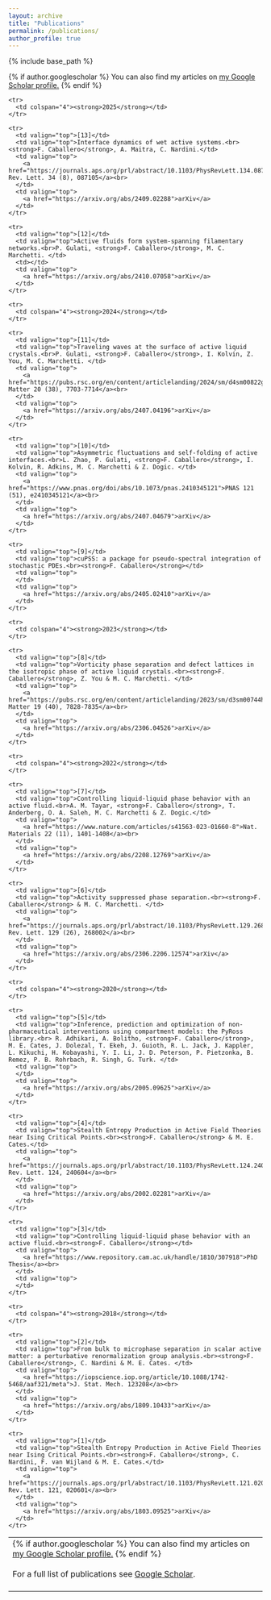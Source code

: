 ```yaml
---
layout: archive
title: "Publications"
permalink: /publications/
author_profile: true
---
```


{% include base_path %}

{% if author.googlescholar %}
  You can also find my articles on <u><a href="{{author.googlescholar}}">my Google Scholar profile</a>.</u>
{% endif %}

<table style="width: 100%; border-collapse: collapse;">
  <tbody>
    <tr>
      <td colspan="4">
        {% if author.googlescholar %}
          You can also find my articles on <u><a href="{{author.googlescholar}}">my Google Scholar profile</a>.</u>
        {% endif %}
        <br><br>
        For a full list of publications see <a href="https://scholar.google.com/citations?user=oC3Ql9gAAAAJ&hl=es">Google Scholar</a>.
        <br><br>
      </td>
    </tr>

    <tr>
      <td colspan="4"><strong>2025</strong></td>
    </tr>

    <tr>
      <td valign="top">[13]</td>
      <td valign="top">Interface dynamics of wet active systems.<br><strong>F. Caballero</strong>, A. Maitra, C. Nardini.</td>
      <td valign="top">
        <a href="https://journals.aps.org/prl/abstract/10.1103/PhysRevLett.134.087105">Phys. Rev. Lett. 34 (8), 087105</a><br>
      </td>
      <td valign="top">
        <a href="https://arxiv.org/abs/2409.02288">arXiv</a>
      </td>
    </tr>

    <tr>
      <td valign="top">[12]</td>
      <td valign="top">Active fluids form system-spanning filamentary networks.<br>P. Gulati, <strong>F. Caballero</strong>, M. C. Marchetti. </td>
      <td></td>
      <td valign="top">
        <a href="https://arxiv.org/abs/2410.07058">arXiv</a>
      </td>
    </tr>

    <tr>
      <td colspan="4"><strong>2024</strong></td>
    </tr>

    <tr>
      <td valign="top">[11]</td>
      <td valign="top">Traveling waves at the surface of active liquid crystals.<br>P. Gulati, <strong>F. Caballero</strong>, I. Kolvin, Z. You, M. C. Marchetti. </td>
      <td valign="top">
        <a href="https://pubs.rsc.org/en/content/articlelanding/2024/sm/d4sm00822g">Soft Matter 20 (38), 7703-7714</a><br>
      </td>
      <td valign="top">
        <a href="https://arxiv.org/abs/2407.04196">arXiv</a>
      </td>
    </tr>

    <tr>
      <td valign="top">[10]</td>
      <td valign="top">Asymmetric fluctuations and self-folding of active interfaces.<br>L. Zhao, P. Gulati, <strong>F. Caballero</strong>, I. Kolvin, R. Adkins, M. C. Marchetti & Z. Dogic. </td>
      <td valign="top">
        <a href="https://www.pnas.org/doi/abs/10.1073/pnas.2410345121">PNAS 121 (51), e2410345121</a><br>
      </td>
      <td valign="top">
        <a href="https://arxiv.org/abs/2407.04679">arXiv</a>
      </td>
    </tr>

    <tr>
      <td valign="top">[9]</td>
      <td valign="top">cuPSS: a package for pseudo-spectral integration of stochastic PDEs.<br><strong>F. Caballero</strong></td>
      <td valign="top">
      </td>
      <td valign="top">
        <a href="https://arxiv.org/abs/2405.02410">arXiv</a>
      </td>
    </tr>

    <tr>
      <td colspan="4"><strong>2023</strong></td>
    </tr>

    <tr>
      <td valign="top">[8]</td>
      <td valign="top">Vorticity phase separation and defect lattices in the isotropic phase of active liquid crystals.<br><strong>F. Caballero</strong>, Z. You & M. C. Marchetti. </td>
      <td valign="top">
        <a href="https://pubs.rsc.org/en/content/articlelanding/2023/sm/d3sm00744h">Soft Matter 19 (40), 7828-7835</a><br>
      </td>
      <td valign="top">
        <a href="https://arxiv.org/abs/2306.04526">arXiv</a>
      </td>
    </tr>

    <tr>
      <td colspan="4"><strong>2022</strong></td>
    </tr>

    <tr>
      <td valign="top">[7]</td>
      <td valign="top">Controlling liquid-liquid phase behavior with an active fluid.<br>A. M. Tayar, <strong>F. Caballero</strong>, T. Anderberg, O. A. Saleh, M. C. Marchetti & Z. Dogic.</td>
      <td valign="top">
        <a href="https://www.nature.com/articles/s41563-023-01660-8">Nat. Materials 22 (11), 1401-1408</a><br>
      </td>
      <td valign="top">
        <a href="https://arxiv.org/abs/2208.12769">arXiv</a>
      </td>
    </tr>
    
    <tr>
      <td valign="top">[6]</td>
      <td valign="top">Activity suppressed phase separation.<br><strong>F. Caballero</strong> & M. C. Marchetti. </td>
      <td valign="top">
        <a href="https://journals.aps.org/prl/abstract/10.1103/PhysRevLett.129.268002">Phys. Rev. Lett. 129 (26), 268002</a><br>
      </td>
      <td valign="top">
        <a href="https://arxiv.org/abs/2306.2206.12574">arXiv</a>
      </td>
    </tr>

    <tr>
      <td colspan="4"><strong>2020</strong></td>
    </tr>

    <tr>
      <td valign="top">[5]</td>
      <td valign="top">Inference, prediction and optimization of non-pharmaceutical interventions using compartment models: the PyRoss library.<br> R. Adhikari, A. Bolitho, <strong>F. Caballero</strong>, M. E. Cates, J. Dolezal, T. Ekeh, J. Guioth, R. L. Jack, J. Kappler, L. Kikuchi, H. Kobayashi, Y. I. Li, J. D. Peterson, P. Pietzonka, B. Remez, P. B. Rohrbach, R. Singh, G. Turk. </td>
      <td valign="top">
      </td>
      <td valign="top">
        <a href="https://arxiv.org/abs/2005.09625">arXiv</a>
      </td>
    </tr>

    <tr>
      <td valign="top">[4]</td>
      <td valign="top">Stealth Entropy Production in Active Field Theories near Ising Critical Points.<br><strong>F. Caballero</strong> & M. E. Cates.</td>
      <td valign="top">
        <a href="https://journals.aps.org/prl/abstract/10.1103/PhysRevLett.124.240604">Phys. Rev. Lett. 124, 240604</a><br>
      </td>
      <td valign="top">
        <a href="https://arxiv.org/abs/2002.02281">arXiv</a>
      </td>
    </tr>

    <tr>
      <td valign="top">[3]</td>
      <td valign="top">Controlling liquid-liquid phase behavior with an active fluid.<br><strong>F. Caballero</strong></td>
      <td valign="top">
        <a href="https://www.repository.cam.ac.uk/handle/1810/307918">PhD Thesis</a><br>
      </td>
      <td valign="top">
      </td>
    </tr>

    <tr>
      <td colspan="4"><strong>2018</strong></td>
    </tr>

    <tr>
      <td valign="top">[2]</td>
      <td valign="top">From bulk to microphase separation in scalar active matter: a perturbative renormalization group analysis.<br><strong>F. Caballero</strong>, C. Nardini & M. E. Cates. </td>
      <td valign="top">
        <a href="https://iopscience.iop.org/article/10.1088/1742-5468/aaf321/meta">J. Stat. Mech. 123208</a><br>
      </td>
      <td valign="top">
        <a href="https://arxiv.org/abs/1809.10433">arXiv</a>
      </td>
    </tr>

    <tr>
      <td valign="top">[1]</td>
      <td valign="top">Stealth Entropy Production in Active Field Theories near Ising Critical Points.<br><strong>F. Caballero</strong>, C. Nardini, F. van Wijland & M. E. Cates.</td>
      <td valign="top">
        <a href="https://journals.aps.org/prl/abstract/10.1103/PhysRevLett.121.020601">Phys. Rev. Lett. 121, 020601</a><br>
      </td>
      <td valign="top">
        <a href="https://arxiv.org/abs/1803.09525">arXiv</a>
      </td>
    </tr>

  </tbody>
</table>


<!---
{% for post in site.publications reversed %}
  {% include archive-single.html %}
{% endfor %}
-->
